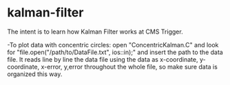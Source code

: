 # kalman-filter
The intent is to learn how Kalman Filter works at CMS Trigger.

-To plot data with concentric circles: open "ConcentricKalman.C" and look for "file.open("/path/to/DataFile.txt", ios::in);" and insert the path to the data file. 
It reads line by line the data file using the data as x-coordinate, y-coordinate, x-error, y,error throughout the whole file, so make sure data is organized this way.
